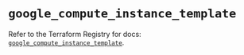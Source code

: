 # `google_compute_instance_template`

Refer to the Terraform Registry for docs: [`google_compute_instance_template`](https://registry.terraform.io/providers/hashicorp/google/5.21.0/docs/resources/compute_instance_template).

